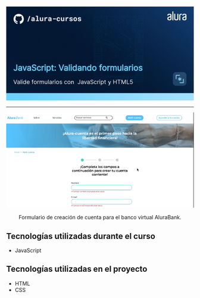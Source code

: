 <p align="center"> <img src="img/68747470733a2f2f696d6775722e636f6d2f6d49426d63454c2e706e67.png" alt="Javascript: validando formularios"> </p>

<hr>

<p align="center"> <img src="img/alurabank1.gif" alt="Logo de Alura"> </p>
<p align="center">Formulario de creación de cuenta para el banco virtual AluraBank.</p>

## Tecnologías utilizadas durante el curso
* JavaScript

## Tecnologías utilizadas en el proyecto
* HTML
* CSS
